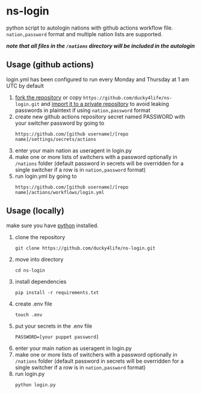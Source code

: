 # ns-login
python script to autologin nations with github actions workflow file. `nation,password` format and multiple nation lists are supported.

***note that all files in the `/nations` directory will be included in the autologin***

## Usage (github actions)

login.yml has been configured to run every Monday and Thursday at 1 am UTC by default

1. [fork the repository](https://github.com/ducky4life/ns-login/fork) or copy `https://github.com/ducky4life/ns-login.git` and [import it to a private repository](https://github.com/new/import) to avoid leaking passwords in plaintext if using `nation,password` format
2. create new github actions repository secret named PASSWORD with your switcher password by going to
   ```
   https://github.com/[github username]/[repo name]/settings/secrets/actions
   ```
3. enter your main nation as useragent in login.py
4. make one or more lists of switchers with a password optionally in `/nations` folder
(default password in secrets will be overridden for a single switcher if a row is in `nation,password` format)
5. run login.yml by going to
   ```
   https://github.com/[github username]/[repo name]/actions/workflows/login.yml
   ```

## Usage (locally)

make sure you have [python](https://www.python.org/downloads/) installed.

1. clone the repository
   ```
   git clone https://github.com/ducky4life/ns-login.git
   ```
2. move into directory
   ```
   cd ns-login
   ```
3. install dependencies
   ```
   pip install -r requirements.txt
   ```
4. create .env file
   ```
   touch .env
   ```
5. put your secrets in the .env file
   ```
   PASSWORD=[your puppet password]
   ```
6. enter your main nation as useragent in login.py
7. make one or more lists of switchers with a password optionally in `/nations` folder
(default password in secrets will be overridden for a single switcher if a row is in `nation,password` format)
8. run login.py
   ```
   python login.py
   ```
